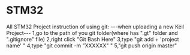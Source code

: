 # STM32
All STM32 Project
instruction of using git:
 ---when uploading a new Keil Project---
     1,go to the path of you git folder(where has ".gt" folder and ".gitignore" file)
     2,right click "Git Bash Here"
     3,type "git add + 'project name' "
     4,type "git commit -m "XXXXXX" "
     5,"git push origin master"
